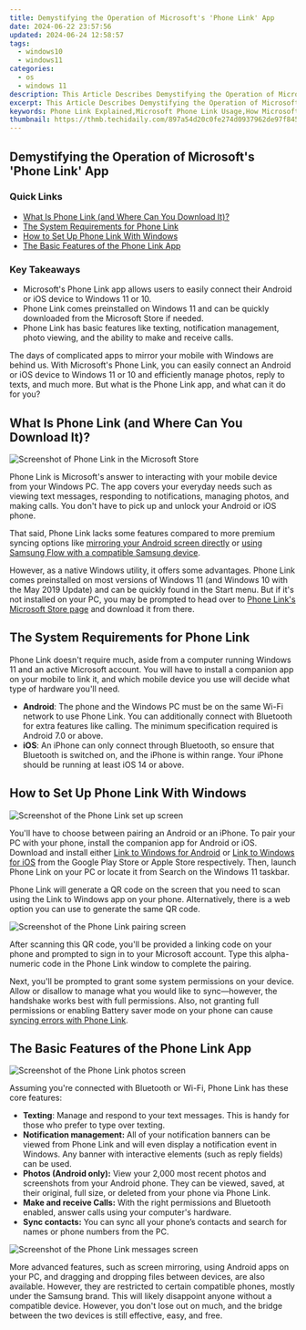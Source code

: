 ```yaml
---
title: Demystifying the Operation of Microsoft's 'Phone Link' App
date: 2024-06-22 23:57:56
updated: 2024-06-24 12:58:57
tags:
  - windows10
  - windows11
categories:
  - os
  - windows 11
description: This Article Describes Demystifying the Operation of Microsoft's 'Phone Link' App
excerpt: This Article Describes Demystifying the Operation of Microsoft's 'Phone Link' App
keywords: Phone Link Explained,Microsoft Phone Link Usage,How Microsoft Link Works,Understanding Phone Link,MSFT Link Operation,Phone Link App Guide,Microsoft Connect Links
thumbnail: https://thmb.techidaily.com/897a54d20c0fe274d0937962de97f84511515ba57539d3344fb75e1f209995c6.png
---
```


## Demystifying the Operation of Microsoft's 'Phone Link' App

### Quick Links

* [What Is Phone Link (and Where Can You Download It)?](#what-is-phone-link-and-where-can-you-download-it)
* [The System Requirements for Phone Link](#the-system-requirements-for-phone-link)
* [How to Set Up Phone Link With Windows](#how-to-set-up-phone-link-with-windows)
* [The Basic Features of the Phone Link App](#the-basic-features-of-the-phone-link-app)

### Key Takeaways

* Microsoft's Phone Link app allows users to easily connect their Android or iOS device to Windows 11 or 10\.
* Phone Link comes preinstalled on Windows 11 and can be quickly downloaded from the Microsoft Store if needed.
* Phone Link has basic features like texting, notification management, photo viewing, and the ability to make and receive calls.

 The days of complicated apps to mirror your mobile with Windows are behind us. With Microsoft's Phone Link, you can easily connect an Android or iOS device to Windows 11 or 10 and efficiently manage photos, reply to texts, and much more. But what is the Phone Link app, and what can it do for you?

## What Is Phone Link (and Where Can You Download It)?

![Screenshot of Phone Link in the Microsoft Store](https://static1.makeuseofimages.com/wordpress/wp-content/uploads/2023/12/screenshot_of_microsoft_phone_link-1.jpg)

 Phone Link is Microsoft's answer to interacting with your mobile device from your Windows PC. The app covers your everyday needs such as viewing text messages, responding to notifications, managing photos, and making calls. You don't have to pick up and unlock your Android or iOS phone.

 That said, Phone Link lacks some features compared to more premium syncing options like [mirroring your Android screen directly](https://www.makeuseof.com/tag/mirror-android-screen-pc-mac-without-root/) or [using Samsung Flow with a compatible Samsung device](https://www.makeuseof.com/samsung-flow-connect-windows-galaxy/).

 However, as a native Windows utility, it offers some advantages. Phone Link comes preinstalled on most versions of Windows 11 (and Windows 10 with the May 2019 Update) and can be quickly found in the Start menu. But if it's not installed on your PC, you may be prompted to head over to [Phone Link's Microsoft Store page](https://apps.microsoft.com/detail/9NMPJ99VJBWV?hl=en-us&gl=US) and download it from there.

## The System Requirements for Phone Link

 Phone Link doesn't require much, aside from a computer running Windows 11 and an active Microsoft account. You will have to install a companion app on your mobile to link it, and which mobile device you use will decide what type of hardware you'll need.

* **Android**: The phone and the Windows PC must be on the same Wi-Fi network to use Phone Link. You can additionally connect with Bluetooth for extra features like calling. The minimum specification required is Android 7.0 or above.
* **iOS**: An iPhone can only connect through Bluetooth, so ensure that Bluetooth is switched on, and the iPhone is within range. Your iPhone should be running at least iOS 14 or above.

## How to Set Up Phone Link With Windows

![Screenshot of the Phone Link set up screen](https://static1.makeuseofimages.com/wordpress/wp-content/uploads/2023/12/screenshot_of_microsoft_phone_link_set_up.jpg)

 You'll have to choose between pairing an Android or an iPhone. To pair your PC with your phone, install the companion app for Android or iOS. Download and install either [Link to Windows for Android](https://www.anrdoezrs.net/links/7251228/type/dlg/sid/UUmuoUeUpU2008631/https://play.google.com/store/apps/details?id=com.microsoft.appmanager&hl=en%5FUS) or [Link to Windows for iOS](https://apps.apple.com/us/app/link-to-windows/id6443686328) from the Google Play Store or Apple Store respectively. Then, launch Phone Link on your PC or locate it from Search on the Windows 11 taskbar.

 Phone Link will generate a QR code on the screen that you need to scan using the Link to Windows app on your phone. Alternatively, there is a web option you can use to generate the same QR code.

![Screenshot of the Phone Link pairing screen](https://static1.makeuseofimages.com/wordpress/wp-content/uploads/2023/12/screenshot_of_microsoft_phone_link_pairing.jpg)

 After scanning this QR code, you'll be provided a linking code on your phone and prompted to sign in to your Microsoft account. Type this alpha-numeric code in the Phone Link window to complete the pairing.

 Next, you'll be prompted to grant some system permissions on your device. Allow or disallow to manage what you would like to sync—however, the handshake works best with full permissions. Also, not granting full permissions or enabling Battery saver mode on your phone can cause [syncing errors with Phone Link](https://www.makeuseof.com/how-to-fix-phone-link-app-not-working-windows-11/).

## The Basic Features of the Phone Link App

![Screenshot of the Phone Link photos screen](https://static1.makeuseofimages.com/wordpress/wp-content/uploads/2023/12/screenshot_of_microsoft_phone_link_photos.jpg)

 Assuming you're connected with Bluetooth or Wi-Fi, Phone Link has these core features:

* **Texting**: Manage and respond to your text messages. This is handy for those who prefer to type over texting.
* **Notification management:** All of your notification banners can be viewed from Phone Link and will even display a notification event in Windows. Any banner with interactive elements (such as reply fields) can be used.
* **Photos (Android only):** View your 2,000 most recent photos and screenshots from your Android phone. They can be viewed, saved, at their original, full size, or deleted from your phone via Phone Link.
* **Make and receive Calls:** With the right permissions and Bluetooth enabled, answer calls using your computer's hardware.
* **Sync contacts:** You can sync all your phone’s contacts and search for names or phone numbers from the PC.

![Screenshot of the Phone Link messages screen](https://static1.makeuseofimages.com/wordpress/wp-content/uploads/2023/12/screenshot_of_microsoft_phone_link_messages.jpg)

 More advanced features, such as screen mirroring, using Android apps on your PC, and dragging and dropping files between devices, are also available. However, they are restricted to certain compatible phones, mostly under the Samsung brand. This will likely disappoint anyone without a compatible device. However, you don't lose out on much, and the bridge between the two devices is still effective, easy, and free.
